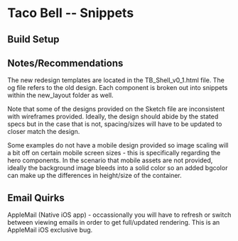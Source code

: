 # Taco Bell -- Snippets

## Build Setup


## Notes/Recommendations
The new redesign templates are located in the TB_Shell_v0_1.html file. The og file refers to the old design. Each component is broken out into snippets within the new_layout folder as well.

Note that some of the designs provided on the Sketch file are inconsistent with wireframes provided. Ideally, the design should abide by the stated specs but in the case that is not, spacing/sizes will have to be updated to closer match the design. 

Some examples do not have a mobile design provided so image scaling will a bit off on certain mobile screen sizes - this is specifically regarding the hero components. In the scenario that mobile assets are not provided, ideally the background image bleeds into a solid color so an added bgcolor can make up the differences in height/size of the container. 

## Email Quirks
AppleMail (Native iOS app) - occassionally you will have to refresh or switch between viewing emails in order to get full/updated rendering. This is an AppleMail iOS exclusive bug.